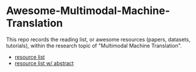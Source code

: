 # Awesome-Multimodal-Machine-Translation

This repo records the reading list, or awesome resources (papers, datasets, tutorials), within the research topic of "Multimodal Machine Translation".

* [resource list](https://github.com/ZihengZZH/awesome-multimodal-machine-translation/blob/master/resource_list.md)
* [resource list w/ abstract](https://github.com/ZihengZZH/awesome-multimodal-machine-translation/blob/master/resource_list_abs.md)